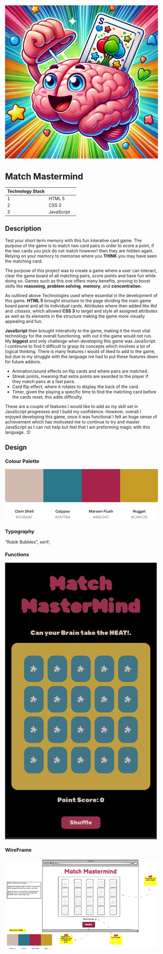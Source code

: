 ![mastermind](imagesmd/mastermind-image.webp)

# Match Mastermind
| Technology Stack |                                                                                                                                          |                                                 |
|-------|---------------------------------------------------------------------------------------------------------------------------------------------------|-------------------------------------------------------------|
| 1     |  HTML 5                            |                    
| 2     | CSS 3                                              |
| 3     | JavaScript                                                 | 

## Description
Test your short term memory with this fun interative card game. The purpose of the game is to match two card pairs in order to score a point, if the two cards you pick do not match however! then they are hidden again. Relying on your memory to memorise where you **THINK** you may have seen the matching card.

The purpose of this project was to create a game where a user can interact, clear the game board of all matching pairs, score points and have fun while doing so. Games such as this one offers many benefits, proving to boost skills like **reasoning**, **problem solving**, **memory**, and **concentration**.

As outlined above Technologies used where essential in the development of this game. **HTML 5** brought structure to the page dividing the main game board panel and all its individual cards. Attributes where then added like <em>#id</em> and <em>.classes</em>, which allowed **CSS 3** to target and style all assigned attributes as well as its elements in the structure making the game more visually appealing and fun. 

**JavaScript** then brought interativity to the game, making it the most vital technology for the overall functioning, with out it the game would not run. My **biggest** and only challenge when developing this game was JavaScript. I continune to find it difficult to grasp its concepts which involves a lot of logical thinking. There is many features I would of liked to add to the game, but due to my struggle with the language ive had to put these features down for future addons. 

- Animation/sound effects on flip cards and where pairs are matched.
- Streak points, meaning that extra points are awarded to the player if they match pairs at a fast pace.
- Card flip effect, where it rotates to display the back of the card.
- Timer, given the playing a specific time to find the matching card before the cards reset, this adds difficulty.

These are a couple of features I would like to add as my skill set in JavaScript progresses and I build my confidence. However, overall I enjoyed developing this game, once it was functional I felt an huge sense of achievement which has motivated me to continue to try and master JavaScript as I can not help but feel that I am preforming magic with this language. :D

## Design

### Colour Palette

![Colour Palette](imagesmd/colour-palette.png)


### Typography

"Rubik Bubbles", serif;

### Functions

![Mobile First](imagesmd/mob-first.JPG)

### WireFrame

![Wireframe](imagesmd/wireframe-mastermind.png)